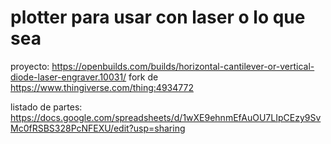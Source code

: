 # plotter para usar con laser o lo que sea

proyecto: https://openbuilds.com/builds/horizontal-cantilever-or-vertical-diode-laser-engraver.10031/
fork de https://www.thingiverse.com/thing:4934772

listado de partes: https://docs.google.com/spreadsheets/d/1wXE9ehnmEfAuOU7LIpCEzy9SvMc0fRSBS328PcNFEXU/edit?usp=sharing
